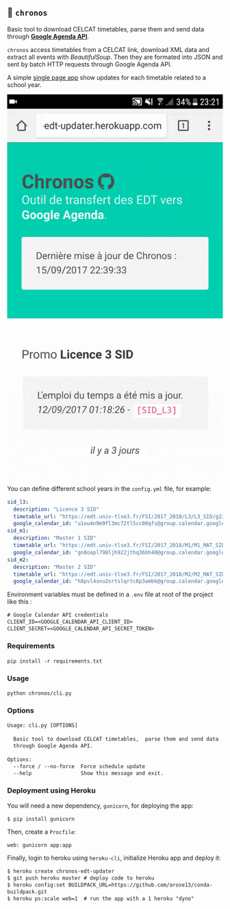 ## :date: `chronos`

Basic tool to download CELCAT timetables, parse them and send data through [__Google Agenda API__](https://developers.google.com/google-apps/calendar/).

`chronos` access timetables from a CELCAT link, download XML data and extract all events with *BeautifulSoup*. 
Then they are formated into JSON and sent by batch HTTP requests through Google Agenda API. 

A simple [single page app](http://chronos-edt-updater.herokuapp.com) show updates for each timetable related to a school year.

![chronos.gif](doc/chronos.gif)

You can define different school years in the `config.yml` file, for example:
```yml
sid_l3:
  description: "Licence 3 SID"
  timetable_url: "https://edt.univ-tlse3.fr/FSI/2017_2018/L3/L3_SID/g236140.xml"
  google_calendar_id: "u1ou4n9m9fl3mc72tl5cc00qfs@group.calendar.google.com"
sid_m1:
  description: "Master 1 SID"
  timetable_url: "https://edt.univ-tlse3.fr/FSI/2017_2018/M1/M1_MAT_SID/g241779.xml"
  google_calendar_id: "gn8oapl798ljh922jthq36bh40@group.calendar.google.com"
sid_m2:
  description: "Master 2 SID"
  timetable_url: "https://edt.univ-tlse3.fr/FSI/2017_2018/M2/M2_MAT_SID/g251952.xml"
  google_calendar_id: "h8pvl4snu2ortslqrtc6p3ambk@group.calendar.google.com"
```

Environment variables must be defined in a `.env` file at root of the project like this :
```
# Google Calendar API credentials
CLIENT_ID=<GOOGLE_CALENDAR_API_CLIENT_ID>
CLIENT_SECRET=<GOOGLE_CALENDAR_API_SECRET_TOKEN>
```

### Requirements
```
pip install -r requirements.txt
```

### Usage
```
python chronos/cli.py
```

### Options
```
Usage: cli.py [OPTIONS]

  Basic tool to download CELCAT timetables,  parse them and send data
  through Google Agenda API.

Options:
  --force / --no-force  Force schedule update
  --help                Show this message and exit.
```

### Deployment using Heroku

You will need a new dependency, `gunicorn`, for deploying the app:
```
$ pip install gunicorn
```

Then, create a `Procfile`:
```
web: gunicorn app:app
```

Finally, login to heroku using `heroku-cli`, initialize Heroku app and deploy it:
```
$ heroku create chronos-edt-updater
$ git push heroku master # deploy code to heroku
$ heroku config:set BUILDPACK_URL=https://github.com/arose13/conda-buildpack.git
$ heroku ps:scale web=1  # run the app with a 1 heroku "dyno"
```